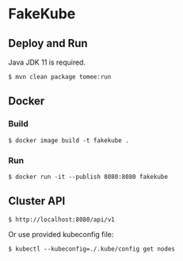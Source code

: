 # FakeKube

## Deploy and Run
Java JDK 11 is required.

    $ mvn clean package tomee:run

## Docker

### Build
    $ docker image build -t fakekube .

### Run
    $ docker run -it --publish 8080:8080 fakekube

## Cluster API
    $ http://localhost:8080/api/v1

Or use provided kubeconfig file:

    $ kubectl --kubeconfig=./.kube/config get nodes
